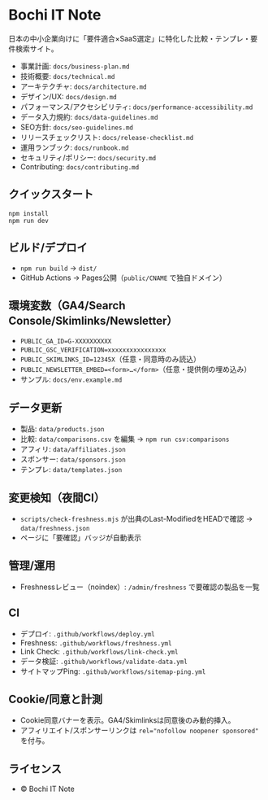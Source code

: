 # Bochi IT Note

日本の中小企業向けに「要件適合×SaaS選定」に特化した比較・テンプレ・要件検索サイト。

- 事業計画: `docs/business-plan.md`
- 技術概要: `docs/technical.md`
- アーキテクチャ: `docs/architecture.md`
- デザイン/UX: `docs/design.md`
- パフォーマンス/アクセシビリティ: `docs/performance-accessibility.md`
- データ入力規約: `docs/data-guidelines.md`
- SEO方針: `docs/seo-guidelines.md`
- リリースチェックリスト: `docs/release-checklist.md`
- 運用ランブック: `docs/runbook.md`
- セキュリティ/ポリシー: `docs/security.md`
- Contributing: `docs/contributing.md`

## クイックスタート
```
npm install
npm run dev
```

## ビルド/デプロイ
- `npm run build` → `dist/`
- GitHub Actions → Pages公開（`public/CNAME` で独自ドメイン）

## 環境変数（GA4/Search Console/Skimlinks/Newsletter）
- `PUBLIC_GA_ID=G-XXXXXXXXXX`
- `PUBLIC_GSC_VERIFICATION=xxxxxxxxxxxxxxxx`
- `PUBLIC_SKIMLINKS_ID=12345X`（任意・同意時のみ読込）
- `PUBLIC_NEWSLETTER_EMBED=<form>…</form>`（任意・提供側の埋め込み）
- サンプル: `docs/env.example.md`

## データ更新
- 製品: `data/products.json`
- 比較: `data/comparisons.csv` を編集 → `npm run csv:comparisons`
- アフィリ: `data/affiliates.json`
- スポンサー: `data/sponsors.json`
- テンプレ: `data/templates.json`

## 変更検知（夜間CI）
- `scripts/check-freshness.mjs` が出典のLast-ModifiedをHEADで確認 → `data/freshness.json`
- ページに「要確認」バッジが自動表示

## 管理/運用
- Freshnessレビュー（noindex）: `/admin/freshness` で要確認の製品を一覧

## CI
- デプロイ: `.github/workflows/deploy.yml`
- Freshness: `.github/workflows/freshness.yml`
- Link Check: `.github/workflows/link-check.yml`
- データ検証: `.github/workflows/validate-data.yml`
- サイトマップPing: `.github/workflows/sitemap-ping.yml`

## Cookie/同意と計測
- Cookie同意バナーを表示。GA4/Skimlinksは同意後のみ動的挿入。
- アフィリエイト/スポンサーリンクは `rel="nofollow noopener sponsored"` を付与。

## ライセンス
- © Bochi IT Note
